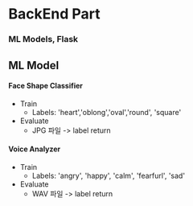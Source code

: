 # BackEnd Part
### ML Models, Flask


## ML Model

#### Face Shape Classifier
  - Train
      - Labels: 'heart','oblong','oval','round', 'square'
  - Evaluate
      - JPG 파일 -> label return
      
#### Voice Analyzer  

  - Train
      - Labels: 'angry', 'happy', 'calm', 'fearfurl', 'sad'
  - Evaluate
      - WAV 파일 -> label return


